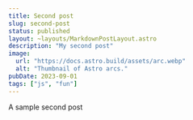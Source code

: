 ```yaml
---
title: Second post
slug: second-post
status: published
layout: ~layouts/MarkdownPostLayout.astro
description: "My second post"
image:
  url: "https://docs.astro.build/assets/arc.webp"
  alt: "Thumbnail of Astro arcs."
pubDate: 2023-09-01
tags: ["js", "fun"]
---
```


A sample second post

